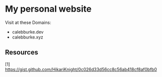 # My personal website
Visit at these Domains:
* calebburke.dev
* calebburke.xyz

## Resources
[1] https://gist.github.com/HikariKnight/0c026d33d56cc8c56ab418cf8af0bfb0
